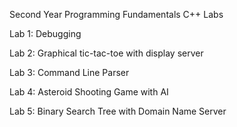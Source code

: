 Second Year Programming Fundamentals C++ Labs

Lab 1: Debugging

Lab 2: Graphical tic-tac-toe with display server

Lab 3: Command Line Parser

Lab 4: Asteroid Shooting Game with AI 

Lab 5: Binary Search Tree with Domain Name Server

